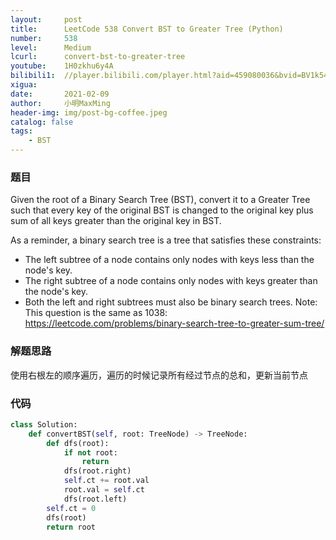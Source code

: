 ```yaml
---
layout:     post
title:      LeetCode 538 Convert BST to Greater Tree (Python)
number:     538
level:      Medium
lcurl:      convert-bst-to-greater-tree
youtube:    1H0zkhu6y4A
bilibili1:  //player.bilibili.com/player.html?aid=459080036&bvid=BV1k541177bt&cid=295689763&page=1
xigua:      
date:       2021-02-09
author:     小明MaxMing
header-img: img/post-bg-coffee.jpeg
catalog: false
tags:
    - BST
---
```


### 题目

Given the root of a Binary Search Tree (BST), convert it to a Greater Tree such that every key of the original BST is changed to the original key plus sum of all keys greater than the original key in BST.

As a reminder, a binary search tree is a tree that satisfies these constraints:

- The left subtree of a node contains only nodes with keys less than the node's key.
- The right subtree of a node contains only nodes with keys greater than the node's key.
- Both the left and right subtrees must also be binary search trees.
Note: This question is the same as 1038: https://leetcode.com/problems/binary-search-tree-to-greater-sum-tree/

### 解题思路

使用右根左的顺序遍历，遍历的时候记录所有经过节点的总和，更新当前节点

### 代码
```python
class Solution:
    def convertBST(self, root: TreeNode) -> TreeNode:
        def dfs(root):
            if not root:
                return
            dfs(root.right)
            self.ct += root.val
            root.val = self.ct
            dfs(root.left)
        self.ct = 0
        dfs(root)
        return root
```
